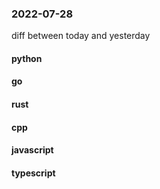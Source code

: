 ### 2022-07-28
diff between today and yesterday

#### python

#### go

#### rust

#### cpp

#### javascript

#### typescript
